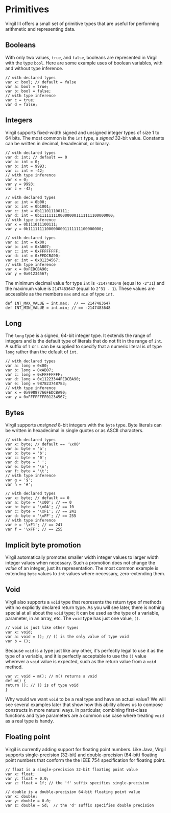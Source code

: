 # Primitives #

Virgil III offers a small set of primitive types that are useful for performing arithmetic and representing data.

## Booleans ##

With only two values, `true`, and `false`, booleans are represented in Virgil with the type `bool`. Here are some example uses of boolean variables, with and without type inference.

```
// with declared types
var x: bool; // default = false
var a: bool = true;
var b: bool = false;
// with type inference
var c = true;
var d = false;
```

## Integers ##

Virgil supports fixed-width signed and unsigned integer types of size 1 to 64 bits. The most common is the `int` type, a _signed_ 32-bit value. Constants can be written in decimal, hexadecimal, or binary.

```
// with declared types
var d: int; // default == 0
var a: int = 0;
var b: int = 9993;
var c: int = -42;
// with type inference
var x = 0;
var y = 9993;
var z = -42;
```

```
// with declared types
var a: int = 0b00;
var b: int = 0b1001;
var c: int = 0b111011100111;
var d: int = 0b11111111000000001111111100000000;
// with type inference
var x = 0b111011100111;
var y = 0b11111111000000001111111100000000;
```

```
// with declared types
var a: int = 0x00;
var b: int = 0xAB07;
var c: int = 0xFFFFFFFF;
var d: int = 0xFEDCBA90;
var e: int = 0x01234567;
// with type inference
var x = 0xFEDCBA90;
var y = 0x01234567;
```

The minimum decimal value for type `int` is `-2147483648` (equal to `-2^31`) and the maximum value is `2147483647` (equal to `2^31 - 1`). These values are accessible as the members `max` and `min` of type `int`.

```
def INT_MAX_VALUE = int.max;  // == 2147483647
def INT_MIN_VALUE = int.min; // == -2147483648
```

## Long ##

The `long` type is a signed, 64-bit integer type. It extends the range of integers and is the default type of literals that do not fit in the range of `int`. A  suffix of `l` or `L` can be supplied to specify that a numeric literal is of type `long` rather than the default of `int`.

```
// with declared types
var a: long = 0x00;
var b: long = 0xAB07;
var c: long = 0xFFFFFFFF;
var d: long = 0x11223344FEDCBA90;
var e: long = 987823748783;
// with type inference
var x = 0x99887766FEDCBA90;
var y = 0xFFFFFFFF01234567;
```

## Bytes ##

Virgil supports _unsigned_ 8-bit integers with the `byte` type. Byte literals can be written in hexadecimal in single quotes or as ASCII characters.

```
// with declared types
var x: byte; // default == '\x00'
var a: byte = 'a';
var b: byte = 'b';
var c: byte = '0';
var d: byte = ' ';
var e: byte = '\n';
var f: byte = '\t';
// with type inference
var g = '$';
var h = '#';
```

```
// with declared types
var x: byte; // default == 0
var a: byte = '\x00'; // == 0
var b: byte = '\x0A'; // == 10
var c: byte = '\xF1'; // == 241
var d: byte = '\xFF'; // == 255
// with type inference
var e = '\xF1'; // == 241
var f = '\xFF'; // == 255
```

## Implicit byte promotion ##

Virgil automatically promotes smaller width integer values to larger width integer values when necessary. Such a promotion does not change the _value_ of an integer, just its representation. The most common example is extending `byte` values to `int` values where necessary, zero-extending them. 


## Void ##

Virgil also supports a `void` type that represents the return type of methods with no explicitly declared return type. As you will see later, there is nothing special at all about the `void` type; it can be used as the type of a variable, parameter, in an array, etc. The `void` type has just one value, `()`.

```
// void is just like other types
var x: void;
var a: void = (); // () is the only value of type void
var b = ();
```

Because `void` is a type just like any other, it's perfectly legal to use it as the type of a variable, and it is perfectly acceptable to use the `()` value wherever a `void` value is expected, such as the return value from a `void` method.

```
var v: void = m(); // m() returns a void
def m() {
return (); // () is of type void
}
```

Why would we want `void` to be a real type and have an actual value? We will see several examples later that show how this ability allows us to compose constructs in more natural ways. In particular, combining first-class functions and type parameters are a common use case where treating `void` as a real type is handy.

## Floating point ##

Virgil is currently adding support for floating point numbers. Like Java, Virgil supports single-precision (32-bit) and double-precision (64-bit) floating point numbers that conform the the IEEE 754 specification for floating point.

```
// float is a single-precision 32-bit floating point value 
var x: float;
var y: float = 0.0;
var z: float = 1f; // the 'f' suffix specifies single-precision
```

```
// double is a double-precision 64-bit floating point value 
var x: double;
var y: double = 0.0;
var z: double = 5d;  // the 'd' suffix specifies double precision
```

